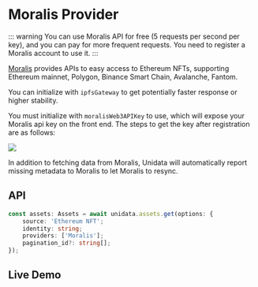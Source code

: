 # Moralis Provider

<Logos type="Assets" :names="['Ethereum', 'Polygon', 'Binance Smart Chain', 'Arbitrum', 'Fantom', 'Moralis']" />

::: warning
You can use Moralis API for free (5 requests per second per key), and you can pay for more frequent requests.
You need to register a Moralis account to use it.
:::

[Moralis](https://moralis.io/) provides APIs to easy access to Ethereum NFTs, supporting Ethereum mainnet, Polygon, Binance Smart Chain, Avalanche, Fantom.

You can initialize with `ipfsGateway` to get potentially faster response or higher stability.

You must initialize with `moralisWeb3APIKey` to use, which will expose your Moralis api key on the front end. The steps to get the key after registration are as follows:

![](https://i.imgur.com/wXPAPfm.png)

In addition to fetching data from Moralis, Unidata will automatically report missing metadata to Moralis to let Moralis to resync.

## API

```ts
const assets: Assets = await unidata.assets.get(options: {
    source: 'Ethereum NFT';
    identity: string;
    providers: ['Moralis'];
    pagination_id?: string[];
});
```

## Live Demo

<Assets :source="'Ethereum NFT'" :providers="['Moralis']" :defaultIdentity="'0xC8b960D09C0078c18Dcbe7eB9AB9d816BcCa8944'" />

